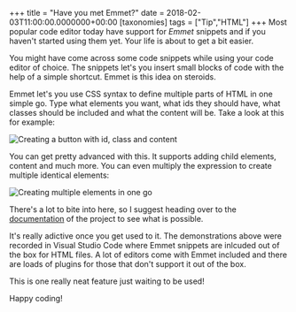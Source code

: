 +++
title = "Have you met Emmet?"
date = 2018-02-03T11:00:00.0000000+00:00
[taxonomies]
tags = ["Tip","HTML"]
+++
Most popular code editor today have support for *Emmet* snippets and if you haven't started using them yet. Your life is about to get a bit easier.

You might have come across some code snippets while using your code editor of choice. The snippets let's you insert small blocks of code with the help of a simple shortcut. Emmet is this idea on steroids.

Emmet let's you use CSS syntax to define multiple parts of HTML in one simple go. Type what elements you want, what ids they should have, what classes should be included and what the content will be. Take a look at this for example:

![Creating a button with id, class and content](/images/emmet-01.gif)

You can get pretty advanced with this. It supports adding child elements, content and much more. You can even multiply the expression to create multiple identical elements:

![Creating multiple elements in one go](/images/emmet-02.gif)

There's a lot to bite into here, so I suggest heading over to the [documentation](https://docs.emmet.io/) of the project to see what is possible.

It's really adictive once you get used to it. The demonstrations above were recorded in Visual Studio Code where Emmet snippets are inlcuded out of the box for HTML files. A lot of editors come with Emmet included and there are loads of plugins for those that don't support it out of the box.

This is one really neat feature just waiting to be used!

Happy coding!
